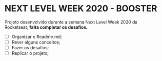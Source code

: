 # NEXT LEVEL WEEK 2020 - BOOSTER
Projeto desenvolvido durante a semana Next Level Week 2020 da Rocketseat, **falta completar os desafios.**


- [ ] Organizar o Readme.md;
- [ ] Rever alguns conceitos;
- [ ] Fazer os desafios;
- [ ] Replicar o projeto;
